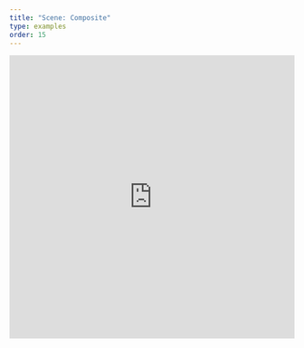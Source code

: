 ```yaml
---
title: "Scene: Composite"
type: examples
order: 15
---
```


<iframe width="100%" height="500" src="https://aframevr.github.io/aframe/examples/composite/" allowfullscreen="yes" frameborder="0"></iframe>
